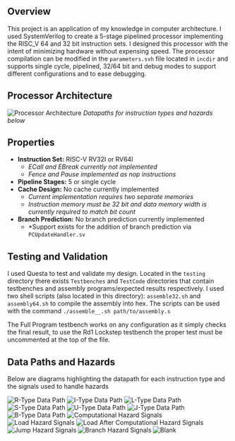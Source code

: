 ## Overview
This project is an application of my knowledge in computer architecture. I used SystemVerilog to create a 5-stage pipelined processor implementing the RISC_V 64 and 32 bit instruction sets. I designed this processor with the intent of minimizing hardware without expensing speed. The processor compilation can be modified in the `parameters.svh` file located in `incdir` and supports single cycle, pipelined, 32/64 bit and debug modes to support different configurations and to ease debugging. 

## Processor Architecture
![Processor Architecture](diagrams/Architecture.jpg)
*Datapaths for instruction types and hazards below*

## Properties
- **Instruction Set:** RISC-V RV32I or RV64I
  - *ECall and EBreak currently not implemented*
  - *Fence and Pause implemented as nop instructions*
- **Pipeline Stages:** 5 or single cycle
- **Cache Design:** No cache currently implemented
  - *Current implementation requires two separate memories*
  - *Instruction memory must be 32 bit and data memory width is currently required to match bit count*
- **Branch Prediction:** No branch prediction currently implemented
   - *Support exists for the addition of branch prediction via `PCUpdateHandler.sv`
  
## Testing and Validation
I used Questa to test and validate my design. Located in the `testing` directory there exists `Testbenches` and `TestCode` directories that contain testbenches and assembly programs/expected results respectively. I used two shell scripts (also located in this directory): `assemble32.sh` and `assembly64.sh` to compile the assembly into hex. The scripts can be used with the command `./assemble__.sh path/to/assembly.s`

The Full Program testbench works on any configuration as it simply checks the final result, to use the Rd1 Lockstep testbench the proper test must be uncommented at the top of the file.

## Data Paths and Hazards
Below are diagrams highlighting the datapath for each instruction type and the signals used to handle hazards

   ![R-Type Data Path](diagrams/R_Type.jpg)
   ![I-Type Data Path](diagrams/I_Type.jpg)
   ![L-Type Data Path](diagrams/L-Type.jpg)
   ![S-Type Data Path](diagrams/S-Type.jpg)
   ![U-Type Data Path](diagrams/U_Type.jpg)
   ![J-Type Data Path](diagrams/J_Type.jpg)
   ![B-Type Data Path](diagrams/B_Type.jpg)
   ![Computational Hazard Signals](diagrams/Computational_Hazard.jpg)
   ![Load Hazard Signals](diagrams/Load_Hazard.jpg)
   ![Load After Computational Hazard Signals](diagrams/LoadAfterComputational_Hazard.jpg)
   ![Jump Hazard Signals](diagrams/Jump_Hazard.jpg)
   ![Branch Hazard Signals](diagrams/Branch_Hazard.jpg)
   ![Blank](diagrams/Blank.jpg)



